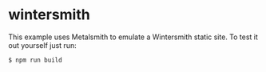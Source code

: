 # wintersmith

This example uses Metalsmith to emulate a Wintersmith static site. To test it out yourself just run:

    $ npm run build
